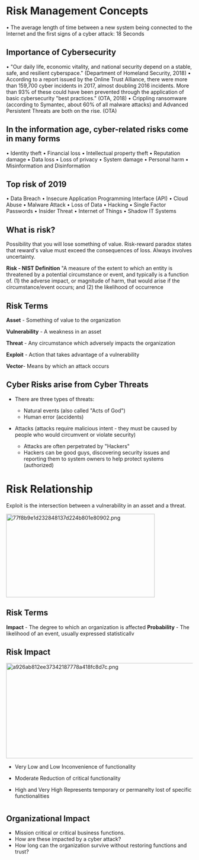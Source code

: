 # Risk Management Concepts

• The average length of time between a new system being connected to the Internet and the first signs of a cyber attack:
18 Seconds

## Importance of Cybersecurity

• "Our daily life, economic vitality, and national security depend on a stable, safe, and resilient cyberspace." (Department of Homeland Security, 2018)
• According to a report issued by the Online Trust Alliance, there were more than 159,700 cyber incidents in 2017, almost doubling 2016 incidents.
More than 93% of these could have been prevented through the application of basic cybersecurity "best practices." (OTA, 2018)
• Crippling ransomware (according to Symantec, about 60% of all malware attacks) and Advanced Persistent Threats are both on the rise. (OTA)

## In the information age, cyber-related risks come in many forms

• Identity theft
• Financial loss
• Intellectual property theft
• Reputation damage
• Data loss
• Loss of privacy
• System damage
• Personal harm
• Misinformation and Disinformation

## Top risk of 2019

• Data Breach
• Insecure Application Programming Interface (API)
• Cloud Abuse
• Malware Attack
• Loss of Data
• Hacking
• Single Factor Passwords
• Insider Threat
• Internet of Things
• Shadow IT Systems

## What is risk?

Possibility that you will lose something of value.
Risk-reward paradox states that reward's value must exceed the consequences of loss.
Always involves uncertainty.

**Risk - NIST Definition**
"A measure of the extent to which an entity is threatened by a potential circumstance or event, and typically is a function of.
(1) the adverse impact, or magnitude of harm, that would arise if the circumstance/event occurs; and
(2) the likelihood of occurrence

## Risk Terms

**Asset** \- Something of value to the organization

**Vulnerability** \- A weakness in an asset

**Threat** \- Any circumstance which adversely impacts the organization

**Exploit** \- Action that takes advantage of a vulnerability

**Vector**\- Means by which an attack occurs

## Cyber Risks arise from Cyber Threats

- There are three types of threats:
    
    - Natural events (also called "Acts of God")
    - Human error (accidents)
- Attacks (attacks require malicious intent - they must be caused by people who would circumvent or violate security)
    
    - Attacks are often perpetrated by "Hackers"
    - Hackers can be good guys, discovering security issues and reporting them to system owners to help protect systems (authorized)

# Risk Relationship

Exploit is the intersection between a vulnerability in an asset and a threat.

<img src="../_resources/77f8b9e1d232848137d224b801e80902.png" alt="77f8b9e1d232848137d224b801e80902.png" width="401" height="225" class="jop-noMdConv">

## Risk Terms

**Impact** \- The degree to which an organization is affected
**Probability** \- The likelihood of an event, usually expressed statisticallv

## Risk Impact

<img src="../_resources/a926ab812ee37342187778a418fc8d7c.png" alt="a926ab812ee37342187778a418fc8d7c.png" width="700" height="257">

* Very Low and Low
Inconvenience of functionality

* Moderate
Reduction of critical functionality 

* High and Very High
Represents temporary or permanelty lost of specific functionalities

#

## Organizational Impact
* Mission critical or critical business functions.
* How are these impacted by a cyber attack?
* How long can the organization survive without restoring functions and trust?

